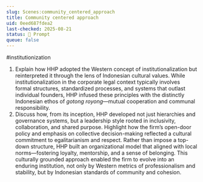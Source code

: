 ```yaml
---
slug: Scenes:community_centered_approach
title: Community centered approach
uid: 0eed687fdea2
last-checked: 2025-08-21
status: 💬 Prompt
queue: false
---
```

#institutionization
1. Explain how HHP adopted the Western concept of institutionalization but reinterpreted it through the lens of Indonesian cultural values. While institutionalization in the corporate legal context typically involves formal structures, standardized processes, and systems that outlast individual founders, HHP infused these principles with the distinctly Indonesian ethos of *gotong royong*—mutual cooperation and communal responsibility.
2. Discuss how, from its inception, HHP developed not just hierarchies and governance systems, but a leadership style rooted in inclusivity, collaboration, and shared purpose. Highlight how the firm’s open-door policy and emphasis on collective decision-making reflected a cultural commitment to egalitarianism and respect. Rather than impose a top-down structure, HHP built an organizational model that aligned with local norms—fostering loyalty, mentorship, and a sense of belonging. This culturally grounded approach enabled the firm to evolve into an enduring institution, not only by Western metrics of professionalism and stability, but by Indonesian standards of community and cohesion.
